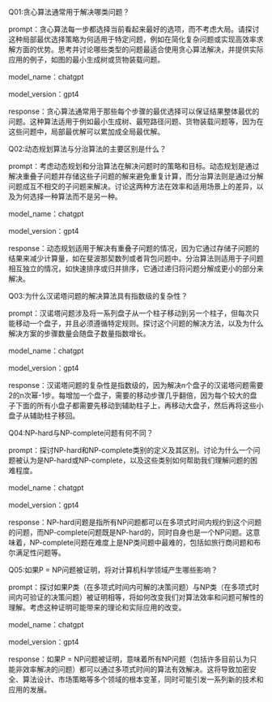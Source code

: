 Q01:贪心算法通常用于解决哪类问题？

prompt：贪心算法每一步都选择当前看起来最好的选项，而不考虑大局。请探讨这种局部最优选择策略为何适用于特定问题，例如在简化复杂问题或实现高效率求解方面的优势。思考并讨论哪些类型的问题最适合使用贪心算法解决，并提供实际应用的例子，如图的最小生成树或货物装载问题。

model_name：chatgpt

model_version：gpt4

response：贪心算法通常用于那些每个步骤的最优选择可以保证结果整体最优的问题。这种算法适用于例如最小生成树、最短路径问题、货物装载问题等，因为在这些问题中，局部最优解可以累加成全局最优解。



Q02:动态规划算法与分治算法的主要区别是什么？

prompt：考虑动态规划和分治算法在解决问题时的策略和目标。动态规划是通过解决重叠子问题并存储这些子问题的解来避免重复计算，而分治算法则是通过分解问题成互不相交的子问题来解决。讨论这两种方法在效率和适用场景上的差异，以及为何选择一种算法而不是另一种。

model_name：chatgpt

model_version：gpt4

response：动态规划适用于解决有重叠子问题的情况，因为它通过存储子问题的结果来减少计算量，如在斐波那契数列或者背包问题中。分治算法则适用于子问题相互独立的情况，如快速排序或归并排序，它通过递归将问题分解成更小的部分来解决。



Q03:为什么汉诺塔问题的解决算法具有指数级的复杂性？

prompt：汉诺塔问题涉及将一系列盘子从一个柱子移动到另一个柱子，但每次只能移动一个盘子，并且必须遵循特定规则。探讨这个问题的解决方法，以及为什么解决方案的步骤数量会随盘子数量指数增长。

model_name：chatgpt

model_version：gpt4

response：汉诺塔问题的复杂性是指数级的，因为解决n个盘子的汉诺塔问题需要2的n次幂-1步。每增加一个盘子，需要的移动步骤几乎翻倍，因为每个较大的盘子下面的所有小盘子都需要先移动到辅助柱子上，再移动大盘子，然后再将这些小盘子从辅助柱子移回。



Q04:NP-hard与NP-complete问题有何不同？

prompt：探讨NP-hard和NP-complete类别的定义及其区别。讨论为什么一个问题被认为是NP-hard或NP-complete，以及这些类别如何帮助我们理解问题的困难程度。

model_name：chatgpt

model_version：gpt4

response：NP-hard问题是指所有NP问题都可以在多项式时间内规约到这个问题的问题，而NP-complete问题既是NP-hard的，同时自身也是一个NP问题。这意味着，NP-complete问题在难度上是NP类问题中最难的，包括如旅行商问题和布尔满足性问题等。



Q05:如果P = NP问题被证明，将对计算机科学领域产生哪些影响？

prompt：探讨如果P类（在多项式时间内可解的决策问题）与NP类（在多项式时间内可验证的决策问题）被证明相等，将如何改变我们对算法效率和问题可解性的理解。考虑这种证明可能带来的理论和实际应用的改变。

model_name：chatgpt

model_version：gpt4

response：如果P = NP问题被证明，意味着所有NP问题（包括许多目前认为只能非效率解决的问题）都可以通过多项式时间的算法有效解决。这将导致加密安全、算法设计、市场策略等多个领域的根本变革，同时可能引发一系列新的技术和应用的发展。